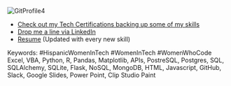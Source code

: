 
![GitProfile4](https://github.com/vara-co/vara-co/assets/152572519/b5b6719d-64aa-4301-98f0-0c30556c2082)

- [Check out my Tech Certifications backing up some of my skills](https://github.com/vara-co/Tech-Certifications/tree/main)<br>
- [Drop me a line via LinkedIn](https://www.linkedin.com/in/laura-vara-co/)
- [Resume](https://github.com/vara-co/Tech-Certifications/blob/main/LMVS_DA_2024PK.pdf) (Updated with every new skill)

Keywords:
#HispanicWomenInTech #WomenInTech #WomenWhoCode 
Excel, VBA, Python, R, Pandas, Matplotlib, APIs, PostreSQL, Postgres, SQL, SQLAlchemy, SQLite, Flask, NoSQL, MongoDB, HTML, Javascript, GitHub, Slack, Google Slides, Power Point, Clip Studio Paint
